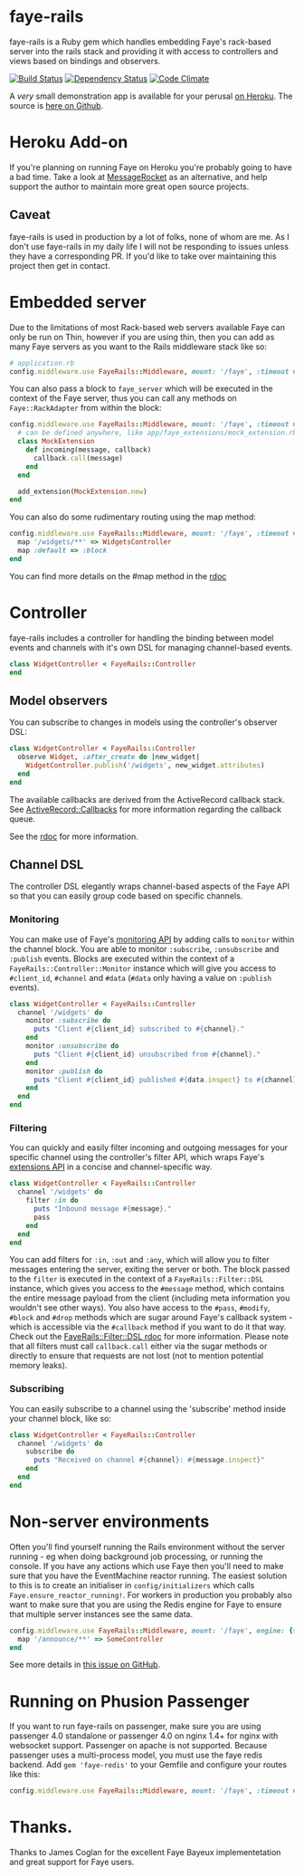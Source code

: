 # faye-rails

faye-rails is a Ruby gem which handles embedding Faye's rack-based server into the rails stack and providing it with access to controllers and views based on bindings and observers.

[![Build Status](https://travis-ci.org/jamesotron/faye-rails.svg?branch=master)](https://travis-ci.org/jamesotron/faye-rails)
[![Dependency Status](https://gemnasium.com/jamesotron/faye-rails.svg)](https://gemnasium.com/jamesotron/faye-rails)
[![Code Climate](https://codeclimate.com/github/jamesotron/faye-rails.svg)](https://codeclimate.com/github/jamesotron/faye-rails)

A *very* small demonstration app is available for your perusal [on Heroku](http://faye-rails-demo.herokuapp.com/). The source is [here on Github](https://github.com/jamesotron/faye-rails-demo).

# Heroku Add-on

If you're planning on running Faye on Heroku you're probably going to have a bad time.  Take a look at [MessageRocket](https://messagerocket.co/) as an alternative, and help support the author to maintain more great open source projects.

## Caveat

faye-rails is used in production by a lot of folks, none of whom are me.  As
I don't use faye-rails in my daily life I will not be responding to issues
unless they have a corresponding PR.  If you'd like to take over maintaining
this project then get in contact.

# Embedded server

Due to the limitations of most Rack-based web servers available Faye can only be run on Thin, however if you are using thin, then you can add as many Faye servers as you want to the Rails middleware stack like so:

```ruby
# application.rb
config.middleware.use FayeRails::Middleware, mount: '/faye', :timeout => 25
```

You can also pass a block to `faye_server` which will be executed in the context of the Faye server, thus you can call any methods on `Faye::RackAdapter` from within the block:

```ruby
config.middleware.use FayeRails::Middleware, mount: '/faye', :timeout => 25 do
  # can be defined anywhere, like app/faye_extensions/mock_extension.rb 
  class MockExtension
    def incoming(message, callback)
      callback.call(message)
    end
  end

  add_extension(MockExtension.new)
end
```

You can also do some rudimentary routing using the map method:

```ruby
config.middleware.use FayeRails::Middleware, mount: '/faye', :timeout => 25 do
  map '/widgets/**' => WidgetsController  
  map :default => :block
end
```

You can find more details on the #map method in the [rdoc](http://rubydoc.info/github/jamesotron/faye-rails/master/FayeRails/RackAdapter)

# Controller

faye-rails includes a controller for handling the binding between model events and channels with it's own DSL for managing channel-based events.

```ruby
class WidgetController < FayeRails::Controller
end
```

## Model observers

You can subscribe to changes in models using the controller's observer DSL:

```ruby
class WidgetController < FayeRails::Controller
  observe Widget, :after_create do |new_widget|
    WidgetController.publish('/widgets', new_widget.attributes)
  end
end
```

The available callbacks are derived from the ActiveRecord callback stack. See [ActiveRecord::Callbacks](http://api.rubyonrails.org/classes/ActiveRecord/Callbacks.html) for more information regarding the callback queue.

See the [rdoc](http://rubydoc.info/github/jamesotron/faye-rails/master/FayeRails/Controller.observe) for more information.

## Channel DSL

The controller DSL elegantly wraps channel-based aspects of the Faye API so that you can easily group code based on specific channels.

### Monitoring

You can make use of Faye's [monitoring API](http://faye.jcoglan.com/ruby/monitoring.html) by adding calls to `monitor` within the channel block. You are able to monitor `:subscribe`, `:unsubscribe` and `:publish` events. Blocks are executed within the context of a `FayeRails::Controller::Monitor` instance which will give you access to `#client_id`, `#channel` and `#data` (`#data` only having a value on `:publish` events).

```ruby
class WidgetController < FayeRails::Controller
  channel '/widgets' do
    monitor :subscribe do
      puts "Client #{client_id} subscribed to #{channel}."
    end
    monitor :unsubscribe do
      puts "Client #{client_id} unsubscribed from #{channel}."
    end
    monitor :publish do
      puts "Client #{client_id} published #{data.inspect} to #{channel}."
    end
  end
end
```

### Filtering

You can quickly and easily filter incoming and outgoing messages for your specific channel using the controller's filter API, which wraps Faye's [extensions API](http://faye.jcoglan.com/ruby/extensions.html) in a concise and channel-specific way.

```ruby
class WidgetController < FayeRails::Controller
  channel '/widgets' do
    filter :in do
      puts "Inbound message #{message}."
      pass
    end
  end
end
```

You can add filters for `:in`, `:out` and `:any`, which will allow you to filter messages entering the server, exiting the server or both. The block passed to the `filter` is executed in the context of a `FayeRails::Filter::DSL` instance, which gives you access to the `#message` method, which contains the entire message payload from the client (including meta information you wouldn't see other ways). You also have access to the `#pass`, `#modify`, `#block` and `#drop` methods which are sugar around Faye's callback system - which is accessible via the `#callback` method if you want to do it that way. Check out the [FayeRails::Filter::DSL rdoc](http://rubydoc.info/github/jamesotron/faye-rails/master/FayeRails/Filter/DSL) for more information.  Please note that all filters must call `callback.call` either via the sugar methods or directly to ensure that requests are not lost (not to mention potential memory leaks).

### Subscribing

You can easily subscribe to a channel using the 'subscribe' method inside your channel block, like so:

```ruby
class WidgetController < FayeRails::Controller
  channel '/widgets' do
    subscribe do
      puts "Received on channel #{channel}: #{message.inspect}"
    end
  end
end
```

# Non-server environments

Often you'll find yourself running the Rails environment without the server running - eg when doing background job processing, or running the console.  If you have any actions which use Faye then you'll need to make sure that you have the EventMachine reactor running.  The easiest solution to this is to create an initialiser in `config/initializers` which calls `Faye.ensure_reactor_running!`. For workers in production you probably also want to make sure that you are using the Redis engine for Faye to ensure that multiple server instances see the same data.

```ruby
config.middleware.use FayeRails::Middleware, mount: '/faye', engine: {type: Faye::Redis, host: 'localhost'}, :timeout => 25 do
  map '/announce/**' => SomeController  
end
```

See more details in [this issue on GitHub](https://github.com/jamesotron/faye-rails/issues/26).

# Running on Phusion Passenger

If you want to run faye-rails on passenger, make sure you are using passenger 4.0 standalone or passenger 4.0 on nginx 1.4+ for nginx with websocket support. Passenger on apache is not supported. Because passenger uses a multi-process model, you must use the faye redis backend. Add `gem 'faye-redis'` to your Gemfile and configure your routes like this:

```ruby
config.middleware.use FayeRails::Middleware, mount: '/faye', :timeout => 25, server: 'passenger', engine: {type: Faye::Redis, host: 'localhost'}
```

# Thanks.

Thanks to James Coglan for the excellent Faye Bayeux implementetation and great support for Faye users.
